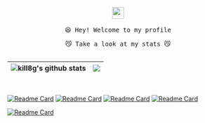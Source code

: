 <p align="center">
  <img src="https://user-images.githubusercontent.com/5679180/79618120-0daffb80-80be-11ea-819e-d2b0fa904d07.gif" width="27px">
  <br><br />
  <samp>
    😆 Hey! Welcome to my profile
    <br />
    <br />😼 Take a look at my stats 😼
    <br />
    <br />
  </samp>


| <a> <img align="center" src="https://github-readme-stats.vercel.app/api?username=kill8g&show_icons=true&include_all_commits=true&theme=buefy&hide_border=true&&hide=prs,issues,contribs&count_private=true" alt="kill8g's github stats" /> </a> | <a> <img align="center" src="https://github-readme-stats.vercel.app/api/top-langs/?username=kill8g&layout=compact&theme=buefy&hide_border=true&hide=javascript,html,css" /> </a> | 
| ------------- | ------------- |

</p>

<br />

<!-- https://github.com/anuraghazra/github-readme-stats --> 

[![Readme Card](https://github-readme-stats.vercel.app/api/pin/?username=kill8g&repo=lua-tablelib&show_owner=true)](https://github.com/kill8g/lua-tablelib) [![Readme Card](https://github-readme-stats.vercel.app/api/pin/?username=kill8g&repo=deploy-mogno&show_owner=true)](https://github.com/kill8g/deploy-mogno)
[![Readme Card](https://github-readme-stats.vercel.app/api/pin/?username=kill8g&repo=epoll-demo&show_owner=true)](https://github.com/kill8g/epoll-demo) [![Readme Card](https://github-readme-stats.vercel.app/api/pin/?username=kill8g&repo=kill8g.github.io)](https://github.com/kill8g/kill8g.github.io)

[![Readme Card](https://github-readme-stats.vercel.app/api/pin/?username=kill8g&repo=mocklua&show_owner=true)](https://github.com/kill8g/mocklua) 
